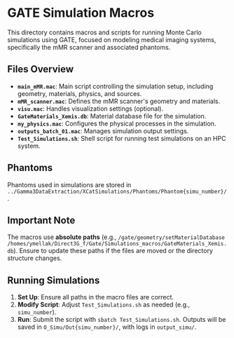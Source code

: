 # GATE Simulation Macros

This directory contains macros and scripts for running Monte Carlo simulations using GATE, focused on modeling medical imaging systems, specifically the mMR scanner and associated phantoms.

## Files Overview

- **`main_mMR.mac`**: Main script controlling the simulation setup, including geometry, materials, physics, and sources.
- **`mMR_scanner.mac`**: Defines the mMR scanner's geometry and materials.
- **`visu.mac`**: Handles visualization settings (optional).
- **`GateMaterials_Xemis.db`**: Material database file for the simulation.
- **`my_physics.mac`**: Configures the physical processes in the simulation.
- **`outputs_batch_01.mac`**: Manages simulation output settings.
- **`Test_Simulations.sh`**: Shell script for running test simulations on an HPC system.

## Phantoms

Phantoms used in simulations are stored in `../Gamma3DataExtraction/XCatSimulations/Phantoms/Phantom{simu_number}/`.

## Important Note

The macros use **absolute paths** (e.g., `/gate/geometry/setMaterialDatabase /homes/ymellak/Direct3G_f/Gate/Simulations_macros/GateMaterials_Xemis.db`). Ensure to update these paths if the files are moved or the directory structure changes.

## Running Simulations

1. **Set Up**: Ensure all paths in the macro files are correct.
2. **Modify Script**: Adjust `Test_Simulations.sh` as needed (e.g., `simu_number`).
3. **Run**: Submit the script with `sbatch Test_Simulations.sh`. Outputs will be saved in `O_Simu/Out{simu_number}/`, with logs in `output_simu/`.
